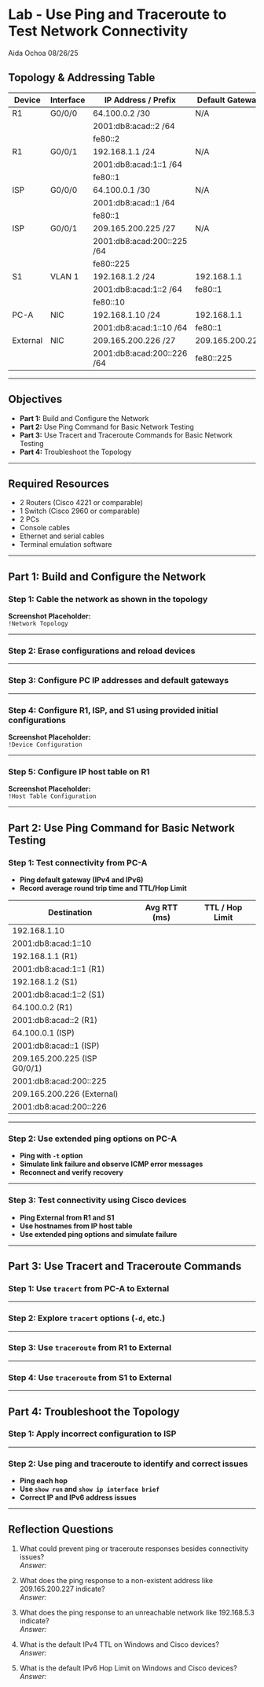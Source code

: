 # Lab - Use Ping and Traceroute to Test Network Connectivity
Aida Ochoa
08/26/25
## Topology & Addressing Table

| Device | Interface     | IP Address / Prefix         | Default Gateway     |
|--------|---------------|-----------------------------|---------------------|
| R1     | G0/0/0        | 64.100.0.2 /30              | N/A                 |
|        |               | 2001:db8:acad::2 /64        |                     |
|        |               | fe80::2                     |                     |
| R1     | G0/0/1        | 192.168.1.1 /24             | N/A                 |
|        |               | 2001:db8:acad:1::1 /64      |                     |
|        |               | fe80::1                     |                     |
| ISP    | G0/0/0        | 64.100.0.1 /30              | N/A                 |
|        |               | 2001:db8:acad::1 /64        |                     |
|        |               | fe80::1                     |                     |
| ISP    | G0/0/1        | 209.165.200.225 /27         | N/A                 |
|        |               | 2001:db8:acad:200::225 /64  |                     |
|        |               | fe80::225                   |                     |
| S1     | VLAN 1        | 192.168.1.2 /24             | 192.168.1.1         |
|        |               | 2001:db8:acad:1::2 /64      | fe80::1             |
|        |               | fe80::10                    |                     |
| PC-A   | NIC           | 192.168.1.10 /24            | 192.168.1.1         |
|        |               | 2001:db8:acad:1::10 /64     | fe80::1             |
| External | NIC         | 209.165.200.226 /27         | 209.165.200.225     |
|        |               | 2001:db8:acad:200::226 /64  | fe80::225           |

---

## Objectives

- **Part 1:** Build and Configure the Network  
- **Part 2:** Use Ping Command for Basic Network Testing  
- **Part 3:** Use Tracert and Traceroute Commands for Basic Network Testing  
- **Part 4:** Troubleshoot the Topology

---

## Required Resources

- 2 Routers (Cisco 4221 or comparable)  
- 1 Switch (Cisco 2960 or comparable)  
- 2 PCs  
- Console cables  
- Ethernet and serial cables  
- Terminal emulation software

---

## Part 1: Build and Configure the Network

### Step 1: Cable the network as shown in the topology

**Screenshot Placeholder:**  
`!Network Topology`

---

### Step 2: Erase configurations and reload devices

---

### Step 3: Configure PC IP addresses and default gateways

---

### Step 4: Configure R1, ISP, and S1 using provided initial configurations

**Screenshot Placeholder:**  
`!Device Configuration`

---

### Step 5: Configure IP host table on R1

**Screenshot Placeholder:**  
`!Host Table Configuration`

---

## Part 2: Use Ping Command for Basic Network Testing

### Step 1: Test connectivity from PC-A

- **Ping default gateway (IPv4 and IPv6)**  
- **Record average round trip time and TTL/Hop Limit**

| Destination                  | Avg RTT (ms) | TTL / Hop Limit |
|-----------------------------|--------------|-----------------|
| 192.168.1.10                |              |                 |
| 2001:db8:acad:1::10         |              |                 |
| 192.168.1.1 (R1)            |              |                 |
| 2001:db8:acad:1::1 (R1)     |              |                 |
| 192.168.1.2 (S1)            |              |                 |
| 2001:db8:acad:1::2 (S1)     |              |                 |
| 64.100.0.2 (R1)             |              |                 |
| 2001:db8:acad::2 (R1)       |              |                 |
| 64.100.0.1 (ISP)            |              |                 |
| 2001:db8:acad::1 (ISP)      |              |                 |
| 209.165.200.225 (ISP G0/0/1)|              |                 |
| 2001:db8:acad:200::225      |              |                 |
| 209.165.200.226 (External)  |              |                 |
| 2001:db8:acad:200::226      |              |                 |

---

### Step 2: Use extended ping options on PC-A

- **Ping with `-t` option**  
- **Simulate link failure and observe ICMP error messages**  
- **Reconnect and verify recovery**

---

### Step 3: Test connectivity using Cisco devices

- **Ping External from R1 and S1**  
- **Use hostnames from IP host table**  
- **Use extended ping options and simulate failure**

---

## Part 3: Use Tracert and Traceroute Commands

### Step 1: Use `tracert` from PC-A to External

---

### Step 2: Explore `tracert` options (`-d`, etc.)

---

### Step 3: Use `traceroute` from R1 to External

---

### Step 4: Use `traceroute` from S1 to External
---

## Part 4: Troubleshoot the Topology

### Step 1: Apply incorrect configuration to ISP

---

### Step 2: Use ping and traceroute to identify and correct issues

- **Ping each hop**  
- **Use `show run` and `show ip interface brief`**  
- **Correct IP and IPv6 address issues**

---

## Reflection Questions

1. What could prevent ping or traceroute responses besides connectivity issues?  
   _Answer:_  

2. What does the ping response to a non-existent address like 209.165.200.227 indicate?  
   _Answer:_  

3. What does the ping response to an unreachable network like 192.168.5.3 indicate?  
   _Answer:_  

4. What is the default IPv4 TTL on Windows and Cisco devices?  
   _Answer:_  

5. What is the default IPv6 Hop Limit on Windows and Cisco devices?  
   _Answer:_  
